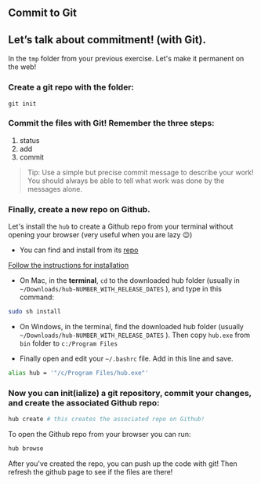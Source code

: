 ## Commit to Git

## Let’s talk about commitment! (with Git).

In the `tmp` folder from your previous exercise. Let's make it permanent on the web!

### Create a git repo with the folder:

`git init`

### Commit the files with Git! Remember the three steps:
1. status
2. add
3. commit

> Tip: Use a simple but precise commit message to describe your work! You should always be able to tell what work was done by the messages alone.

### Finally, create a new repo on Github.

Let's install the `hub` to create a Github repo from your terminal without opening your browser (very useful when you are lazy 😉)

- You can find and install from its [repo](https://github.com/github/hub/releases)

<span style="text-decoration:underline">Follow the instructions for installation</span>

- On Mac, in the **terminal**, `cd` to the downloaded hub folder (usually in `~/Downloads/hub-NUMBER_WITH_RELEASE_DATES` ), and type in this command:

```bash
sudo sh install
```

- On Windows, in the terminal, find the downloaded hub folder (usually `~/Downloads/hub-NUMBER_WITH_RELEASE_DATES` ). Then copy `hub.exe` from `bin` folder to `c:/Program Files`

- Finally open and edit your `~/.bashrc` file.  Add in this line and save.

```bash
alias hub = '"/c/Program Files/hub.exe"'
```

### Now you can **init**(ialize) a git repository, commit your changes, and create the associated Github repo:

```bash
hub create # this creates the associated repo on Github!
```

To open the Github repo from your browser you can run:

```bash
hub browse
```

After you've created the repo, you can push up the code with git! Then refresh the github page to see if the files are there!
